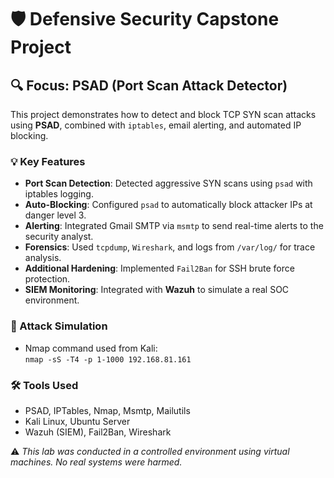 # 🛡️ Defensive Security Capstone Project

## 🔍 Focus: PSAD (Port Scan Attack Detector)

This project demonstrates how to detect and block TCP SYN scan attacks using **PSAD**, combined with `iptables`, email alerting, and automated IP blocking.

### 💡 Key Features

- **Port Scan Detection**: Detected aggressive SYN scans using `psad` with iptables logging.
- **Auto-Blocking**: Configured `psad` to automatically block attacker IPs at danger level 3.
- **Alerting**: Integrated Gmail SMTP via `msmtp` to send real-time alerts to the security analyst.
- **Forensics**: Used `tcpdump`, `Wireshark`, and logs from `/var/log/` for trace analysis.
- **Additional Hardening**: Implemented `Fail2Ban` for SSH brute force protection.
- **SIEM Monitoring**: Integrated with **Wazuh** to simulate a real SOC environment.

### 🧪 Attack Simulation

- Nmap command used from Kali:  
  `nmap -sS -T4 -p 1-1000 192.168.81.161`

### 🛠 Tools Used

- PSAD, IPTables, Nmap, Msmtp, Mailutils  
- Kali Linux, Ubuntu Server  
- Wazuh (SIEM), Fail2Ban, Wireshark  


⚠️ _This lab was conducted in a controlled environment using virtual machines. No real systems were harmed._

